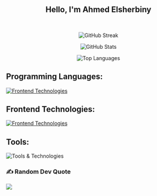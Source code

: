<div align="center">
  <h2>Hello, I'm Ahmed Elsherbiny</h2>
</div>

<br>

<div align="center">

  ![GitHub Streak](https://github-readme-streak-stats.herokuapp.com/?user=ahmedelsherbiny74-eng&theme=highcontrast&hide_border=false)
  
  ![GitHub Stats](https://github-readme-stats.vercel.app/api?username=ahmedelsherbiny74-eng&theme=chartreuse-dark&hide_border=true&include_all_commits=false&count_private=false)
  
  ![Top Languages](https://github-readme-stats.vercel.app/api/top-langs/?username=ahmedelsherbiny74-eng&theme=chartreuse-dark&hide_border=true&include_all_commits=false&count_private=false&layout=compact)

</div>

## Programming Languages:
[![Frontend Technologies](https://skillicons.dev/icons?i=c,cpp,java,py)](https://skillicons.dev)

## Frontend Technologies:
[![Frontend Technologies](https://skillicons.dev/icons?i=html,css,js,ts,bootstrap,tailwind,react)](https://skillicons.dev)

<!-- ## Backend Technologies:
[![Backend Technologies](https://skillicons.dev/icons?i=nodejs,php,mysql,laravel)](https://skillicons.dev) -->

## Tools:
![Tools & Technologies](https://skillicons.dev/icons?i=bash,git,github,arduino,jenkins,docker,vscode)

### ✍️ Random Dev Quote
![](https://quotes-github-readme.vercel.app/api?type=horizontal&theme=light)

<!-- ---
[![](https://visitcount.itsvg.in/api?id=ahmedelsherbiny74-eng&icon=0&color=12)](https://visitcount.itsvg.in) -->

<!-- Proudly created with GPRM ( https://gprm.itsvg.in ) -->